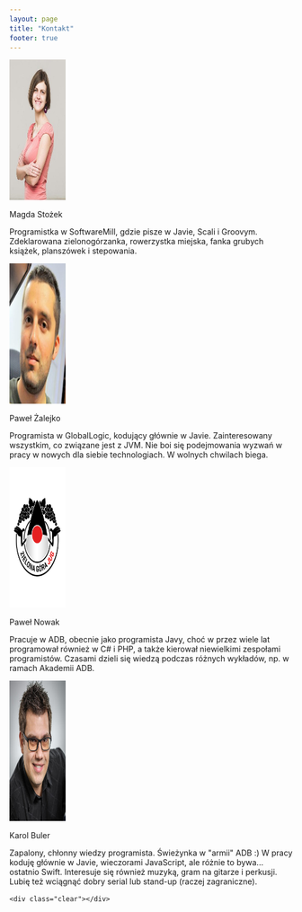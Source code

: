 ```yaml
---
layout: page
title: "Kontakt"
footer: true
---
```

<div class="leaders">
	<div class="leader">
		<img src="/images/magdas.jpg" width="100" height="250">
		<p class="name">Magda Stożek</p>
		<div class="social"> 
			<a class="twitter" href="https://twitter.com/magdastozek" target="_blank"></a>
			<a class="linkedin" href="http://pl.linkedin.com/pub/magda-sto%C5%BCek/27/828/b1a" target="_blank"></a>
			<a class="mail" href="mailto:magda.stozek@gmail.com"></a>
		</div>
		<p class="desc">
			Programistka w SoftwareMill, gdzie pisze w Javie, Scali i Groovym. Zdeklarowana zielonogórzanka, rowerzystka miejska, fanka grubych książek, planszówek i stepowania.
		</p>
	</div>
	<div class="leader">
		<img src="/images/pawel_zalejko.jpeg" width="100" height="250">
		<p class="name">Paweł Żalejko</p>
		<div class="social"> 
			<a class="twitter" href="https://twitter.com/pzalejko" target="_blank"></a>
			<a class="linkedin" href="http://pl.linkedin.com/in/pzalejko" target="_blank"></a>
			<a class="mail" href="mailto:p.zalejko@gmail.com"></a>
		</div>
		<p class="desc">
		Programista w GlobalLogic, kodujący głównie w Javie. Zainteresowany wszystkim, co związane jest z JVM. Nie boi się podejmowania wyzwań w pracy w nowych dla siebie technologiach. W wolnych chwilach biega.
		</p>
	</div>
	<div class="leader">
		<img src="/images/logo_as_photo.png" width="100" height="250">
		<p class="name">Paweł Nowak</p>
		<div class="social"> 
			<a class="linkedin" href="https://pl.linkedin.com/in/pawel-nowak-7077b98" target="_blank"></a>
			<a class="mail" href="mailto:nowak.p@gmail.com"></a>
		</div>
		<p class="desc">
		Pracuje w ADB, obecnie jako programista Javy, choć w przez wiele lat programował również w C# i PHP, a także kierował niewielkimi zespołami programistów. Czasami dzieli się wiedzą podczas różnych wykładów, np. w ramach Akademii ADB.
		</p>
	</div>
	<div class="leader">
		<img src="/images/karol_buler.jpg" width="100" height="250">
		<p class="name">Karol Buler</p>
		<div class="social"> 
			<a class="mail" href="mailto:971carlos@gmail.com"></a>
		</div>
		<p class="desc">
		Zapalony, chłonny wiedzy programista. Świeżynka w "armii" ADB :) W pracy koduję głównie w Javie, wieczorami JavaScript, ale różnie to bywa... ostatnio Swift. Interesuje się również muzyką, gram na gitarze i perkusji. Lubię też wciągnąć dobry serial lub stand-up (raczej zagraniczne).
		</p>
	</div>


	<div class="clear"></div>
</div>
